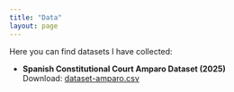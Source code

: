 ```yaml
---
title: "Data"
layout: page
---
```


Here you can find datasets I have collected:

- **Spanish Constitutional Court Amparo Dataset (2025)**  
  Download: [dataset-amparo.csv](./dataset-amparo.csv)
